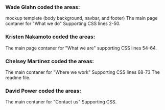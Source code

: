 ### Wade Glahn coded the areas:
mockup templete (body background, navbar, and footer) 
The main page contaner for "What we do"
Supporting CSS lines 2-50.

### Kristen Nakamoto coded the areas:
The main page contaner for "What we are"
supporting CSS lines 54-64.

### Chelsey Martinez coded the areas:
The main contaner for "Where we work" 
Supporting CSS lines 68-73
The readme file. 

### David Power coded the areas:
The main contaner for "Contact us"
Supporting CSS.
